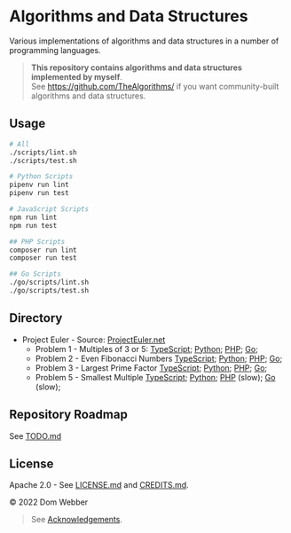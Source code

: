 # Algorithms and Data Structures

Various implementations of algorithms and data structures in a number of programming languages.

> **This repository contains algorithms and data structures implemented by myself**. \
> See <https://github.com/TheAlgorithms/> if you want community-built algorithms and data structures.

## Usage

```bash
# All
./scripts/lint.sh
./scripts/test.sh

# Python Scripts
pipenv run lint
pipenv run test

# JavaScript Scripts
npm run lint
npm run test

## PHP Scripts
composer run lint
composer run test

## Go Scripts
./go/scripts/lint.sh
./go/scripts/test.sh
```

## Directory

- Project Euler - Source: [ProjectEuler.net](https://projecteuler.net)
  - Problem 1 - Multiples of 3 or 5:
    [TypeScript](./typescript/src/ProjectEuler/Problem1/index.ts);
    [Python](./python/src/ProjectEuler/Problem1.py);
    [PHP](./php/src/ProjectEuler/Problem1.php);
    [Go](./go/internal/ProjectEuler/Problem1/Problem1.go);
  - Problem 2 - Even Fibonacci Numbers
    [TypeScript](./typescript/src/ProjectEuler/Problem2/index.ts);
    [Python](./python/src/ProjectEuler/Problem2.py);
    [PHP](./php/src/ProjectEuler/Problem2.php);
    [Go](./go/internal/ProjectEuler/Problem2/Problem2.go);
  - Problem 3 - Largest Prime Factor
    [TypeScript](./typescript/src/ProjectEuler/Problem3/index.ts);
    [Python](./python/src/ProjectEuler/Problem3.py);
    [PHP](./php/src/ProjectEuler/Problem3.php);
    [Go](./go/internal/ProjectEuler/Problem3/Problem3.go);
  - Problem 5 - Smallest Multiple
    [TypeScript](./typescript/src/ProjectEuler/Problem5/index.ts);
    [Python](./python/src/ProjectEuler/Problem5.py);
    [PHP](./php/src/ProjectEuler/Problem5.php) (slow);
    [Go](./go/internal/ProjectEuler/Problem5/Problem5.go) (slow);

## Repository Roadmap

See [TODO.md](./TODO.md)

## License

Apache 2.0 - See [LICENSE.md](./LICENSE.md) and [CREDITS.md](./CREDITS.md).

&copy; 2022 Dom Webber

> See [Acknowledgements](ACKNOWLEDGEMENTS.md).

